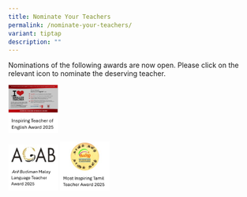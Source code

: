 ```yaml
---
title: Nominate Your Teachers
permalink: /nominate-your-teachers/
variant: tiptap
description: ""
---
```

<p>Nominations of the following awards are now open. Please click on the
relevant icon to nominate the deserving teacher.</p><a class="isomer-image-wrapper" href="https://www.chijourladyofgoodcounsel.moe.edu.sg/files/Nominate%20Your%20Teachers/tamil_teachers_award_2025.pdf"><img style="width: 20%;" height="auto" width="100%" alt="" src="/images/English_Award.png"></a>
<p></p><a class="isomer-image-wrapper" href="www.chijourladyofgoodcounsel.moe.edu.sg/files/Nominate%20Your%20Teachers/malay_language_teacher_award_2025.pdf"><img style="width: 20%;" height="auto" width="100%" alt="" src="/images/Malay_Award.jpg"></a>
<a class="isomer-image-wrapper" href="www.chijourladyofgoodcounsel.moe.edu.sg/files/Nominate%20Your%20Teachers/tamil_teachers_award_2025.pdf">
<img style="width: 20%;" height="auto" width="100%" alt="" src="/images/Tamil_Award.png">
</a>
<p></p>